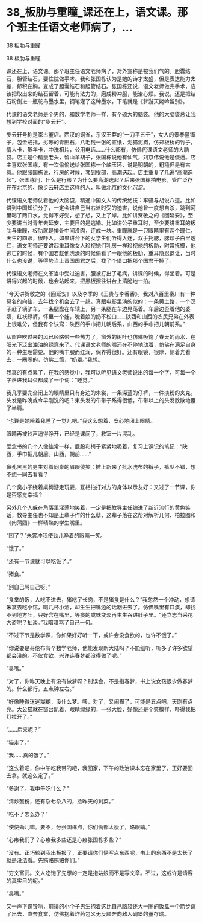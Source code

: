 # 38_板肋与重瞳_课还在上，语文课。那个班主任语文老师病了，...

38 板肋与重瞳

38 板肋与重瞳

课还在上，语文课。那个班主任语文老师病了，对外宣称是被我们气的。胆囊结石，胆管结石，要住院做手术。我和张国栋认为是她的诗才太盛，但是表达能力太差，郁积在胸，变成了胆囊结石和胆管结石。张国栋还说，语文老师做完手术，应该把取出来的结石留着，可能有法力的，磨成粉冲服，能治心烦。我说，还是把结石粉倒进一瓶鸵鸟墨水里，钢笔灌了这种墨水，下笔就是《梦游天姥吟留别》。

代课的语文老师是个男的，和数学老师一样，有个硕大的脑袋。他的大脑袋总让我想到学校对面的“步云轩”。

步云轩号称是家古董店。西汉的铜雀，东汉王莽的“一刀平五千”，女人的景泰蓝镯子，包金戒指，劣等的青田石，八毛钱一张的宣纸，泥猫泥狗，仿郑板桥的竹子，情人卡，贺年卡，冲洗相片，公用电话……什么都有，仿佛代课语文老师的大脑袋。店主是个精瘦老头，留山羊胡子，张国栋说他有仙气，刘京伟说他是傻逼。店主喜欢张国栋，有一次偷偷送给张国栋一个岫玉环，说是明朝的，粗糙但是有古意。他跟张国栋说，行房的时候，套到根部，高潮迭起。店主重复了几遍“高潮迭起”，张国栋问，什么是行房？为什么要高潮迭起？后来张国栋拍电影，管广泛存在在北京的、像步云轩店主这样的人，叫做北京的文化沉淀。

代课语文老师仗着他的大脑袋，精通中国文人的传统绝技：牢骚与胡说八道。比如讲到中国知识分子，一定会讲自己当右派时受的迫害，说他曾一度想自杀，跳到河里喝了两口水，觉得不好受，想了想，又上了岸。比如讲贺敬之的《回延安》，至少要讲当时青年去延安，主要目的是逃婚。比如讲公子重耳时，至少要讲重耳的板肋与重瞳，板肋就是排骨中间没肉，连成一块。重瞳就是一只眼睛里有两个瞳仁，天生的四眼，很吓人。如果讲台下的女学生们听得入迷，双手托腮，腮帮子白里透红，语文老师还要讲起重耳像女人珍视她们乳房一样珍视他的板肋，时常抚摸，他逃亡的时候，有个国君趁他洗澡的时候偷看了一眼他的板肋，重耳隐忍退让，当时什么也没说，等得势当上晋国国君之后，找了个借口把那个国君干掉了。

代课语文老师在文革当中受过迫害，腰被打出了毛病，讲课的时候，得坐着。可是讲得兴起的时候，也会站起来，把黑板擦往讲台上清脆地一拍。

“今天讲贺敬之的《回延安》以及李季的《王贵与李香香》。我对八百里秦川有一种莫名的向往，去年找个机会去了一趟。真跟电影里演的似的：一条黄土路，一个汉子赶了辆驴车，一条腿盘在车辕上，另一条腿在车边晃荡着。车后边歪着他的婆姨，红袄绿裤，怀里一个娃，吮着娘的奶不松口……陕西和山西的农民兄弟在外表上很难分，但我有个诀窍：陕西的手巾把儿朝后系，山西的手巾把儿朝前系。”

从窗户吹过来的风已经略带一些热力了，窗外的树叶也仿佛吸饱了春天的雨水，在阳光下泛出油油的绿意来了。代课语文老师的嘴还在不停地动着，仿佛在满足自身的一种生理需要。他的嘴丰腴而红润，保养得很好。还有眼镜，很厚，侧着光看去，一圈圈的，仿佛二筒，“奶罩。”我想。

我真的有点累了，在我的感觉中，我可以听见语文老师说出的每一个字，可每一个字落进我耳朵都成了一个词：“睡觉。”

我几乎要完全闭上的眼睛里只有身边的朱裳，一条深蓝的仔裤，一件淡粉的夹克。头发是昨晚或今早刚洗的吧？束头发的布带子系得很低，布带以上的头发散散地覆了半肩。

“也算是她陪着我睡了一觉儿吧。”我这么想着，安心地闭上眼睛。

眼睛再被铃声逼得睁开，已经是课间了，教室一片混乱。

爱念书的几个人像往常一样，屁股和椅子紧紧地吸着，复习上课记的笔记：“陕西，手巾把儿朝后。山西，朝前……”

鼻孔黑黑的男生对着同桌的眉眼傻笑：摊上新来了批水洗布的裤子，裤型不错，想不想一同去看看？

几个臭小子绕着桌椅游走玩耍，互相拍打对方的身体以示友好：又过了一节课，你是否感觉幸福？

另外几个人躲在角落里淫荡地笑着，一定是把教导主任编进了新近流行的黄色笑话，教导主任也不知是上辈子作的什么孽，这辈子落在这帮对解析几何、柏拉图和《肉蒲团》一样精熟的学生嘴里。

“困了？”朱裳冲我使劲儿睁着的眼睛一笑。

“饿了。”

“还有一节课就可以吃饭了。”

“猪食。”

“别自己骂自己呀。”

“食堂的饭，人吃不进去，猪吃了长肉，不是猪食是什么？”我忽然一个冲动，想请朱裳去吃小馆，喝几杯小酒，却生生把嘴边的话咽进去了。仿佛嘴里有口痰，却找不到地方吐，只好含在嘴里，等痰的咸味变淡再生生吞进肚子里。“还立志当采花大盗呢？扯淡。”我暗暗骂了自己一句。

“不过下节是数学课，你如果好好听一下，或许会没食欲的，也许不饿了。”

“你说要是哥伦布有个数学老师，他能发现新大陆吗？不能细听，听多了许多欲望都会没的。不仅食欲，兴许连春梦都没得做了呢。”

“臭嘴。”

“对了，你昨天晚上有没有做梦呀？别误会，不是指春梦，书上说女孩很少做春梦的。什么都行，五点钟左右。”

“好像睡得迷迷糊糊，没什么梦。噢，对了，又闹猫了，可能是五点吧，天刚有点亮。大公猫就在窗台趴着，眼睛绿绿的，一张大脸，好像还是个笑模样，吓得我把灯拉开了。”

“……后来呢？”

“猫走了。”

“我……真的饿了。”

“这么着吧，你中午吃我带的吧，我回家，下午的政治课本忘在家里了，正好要回去拿。就这么定了。”

“多谢了。我中午吃什么？”

“清炒蟹粉，还有杂七杂八的，捡昨天的剩菜。”

“吃不了怎么办？”

“使使劲儿嘛。要不，分张国栋点，你们俩都太瘦了，硌眼睛。”

“心疼我们了？心疼我多些还是心疼张国栋多些？”

“没有。正巧轮到我出板报了，正要请你们俩写点东西呢，书上的东西不是太长了就是没法看。先贿赂贿赂你们。”

“穷文富武。文人吃饱了先想的一定是抱姑娘而不是写文章。不过，这或许是请客的真实目的呢。”

“臭嘴。”

又一声下课铃响，前排的小个子男生抱着这比自己脑袋还大一圈的饭盒一个箭步蹿了出去，直奔食堂，仿佛抱着炸药包义无反顾奔向敌人碉堡的董存瑞。